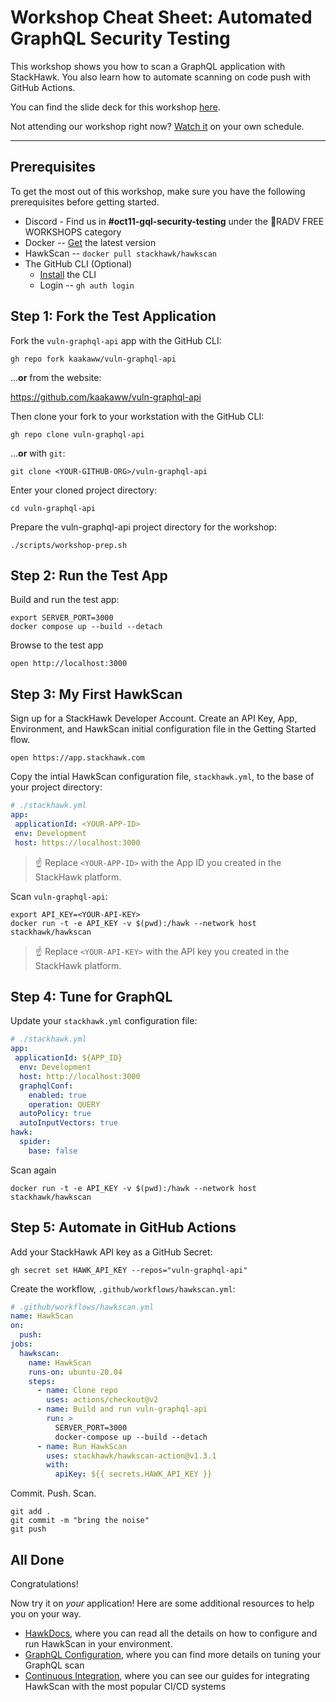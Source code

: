 # Workshop Cheat Sheet: Automated GraphQL Security Testing

This workshop shows you how to scan a GraphQL application with StackHawk. You also learn how to automate scanning on code push with GitHub Actions.

You can find the slide deck for this workshop [here](https://docs.google.com/presentation/d/1OqDYWux-dAwmzfDx4DbfnnnGfIBJiwYIG88zTD5b8YM/edit?usp=sharing).

Not attending our workshop right now? [Watch it](https://www.youtube.com/watch?v=7SiYpZYDlEg) on your own schedule.

---

## Prerequisites

To get the most out of this workshop, make sure you have the following prerequisites before getting started.

* Discord - Find us in **#oct11-gql-security-testing** under the 🧩RADV FREE WORKSHOPS category
* Docker -- [Get](https://docs.docker.com/get-docker) the latest version
* HawkScan -- ```docker pull stackhawk/hawkscan```
* The GitHub CLI (Optional)
  * [Install](https://github.com/cli/cli#installation) the CLI
  * Login -- ```gh auth login```

## Step 1: Fork the Test Application

Fork the `vuln-graphql-api` app with the GitHub CLI:

```shell
gh repo fork kaakaww/vuln-graphql-api
```

...**or** from the website:

<https://github.com/kaakaww/vuln-graphql-api>

Then clone your fork to your workstation with the GitHub CLI:

```shell
gh repo clone vuln-graphql-api
```

...**or** with `git`:

```shell
git clone <YOUR-GITHUB-ORG>/vuln-graphql-api
```

Enter your cloned project directory:

```shell
cd vuln-graphql-api
```

Prepare the vuln-graphql-api project directory for the workshop:

```shell
./scripts/workshop-prep.sh
```

## Step 2: Run the Test App

Build and run the test app:

```shell
export SERVER_PORT=3000
docker compose up --build --detach
```

Browse to the test app

```shell
open http://localhost:3000
```

## Step 3: My First HawkScan

Sign up for a StackHawk Developer Account. Create an API Key, App, Environment, and HawkScan initial configuration file in the Getting Started flow.

```shell
open https://app.stackhawk.com
```

Copy the intial HawkScan configuration file, `stackhawk.yml`, to the base of your project directory:

```yaml
# ./stackhawk.yml
app:
 applicationId: <YOUR-APP-ID>
 env: Development
 host: https://localhost:3000
```

> ☝️ Replace `<YOUR-APP-ID>` with the App ID you created in the StackHawk platform.

Scan `vuln-graphql-api`:

```shell
export API_KEY=<YOUR-API-KEY>
docker run -t -e API_KEY -v $(pwd):/hawk --network host stackhawk/hawkscan
```

> ☝️ Replace `<YOUR-API-KEY>` with the API key you created in the StackHawk platform.

## Step 4: Tune for GraphQL

Update your `stackhawk.yml` configuration file:

```yaml
# ./stackhawk.yml
app:
 applicationId: ${APP_ID}
  env: Development
  host: http://localhost:3000
  graphqlConf:
    enabled: true
    operation: QUERY
  autoPolicy: true
  autoInputVectors: true
hawk:
  spider:
    base: false
```

Scan again

```shell
docker run -t -e API_KEY -v $(pwd):/hawk --network host stackhawk/hawkscan
```

## Step 5: Automate in GitHub Actions

Add your StackHawk API key as a GitHub Secret:

```shell
gh secret set HAWK_API_KEY --repos="vuln-graphql-api"
```

Create the workflow, `.github/workflows/hawkscan.yml`:

```yaml
# .github/workflows/hawkscan.yml
name: HawkScan
on:
  push:
jobs:
  hawkscan:
    name: HawkScan
    runs-on: ubuntu-20.04
    steps:
      - name: Clone repo
        uses: actions/checkout@v2
      - name: Build and run vuln-graphql-api
        run: >
          SERVER_PORT=3000
          docker-compose up --build --detach
      - name: Run HawkScan
        uses: stackhawk/hawkscan-action@v1.3.1
        with:
          apiKey: ${{ secrets.HAWK_API_KEY }}
```

Commit. Push. Scan.

```shell
git add .
git commit -m "bring the noise"
git push
```

## All Done

Congratulations!

Now try it on *your* application! Here are some additional resources to help you on your way.

* [HawkDocs](https://docs.stackhawk.com), where you can read all the details on how to configure and run HawkScan in your environment.
* [GraphQL Configuration](https://docs.stackhawk.com/hawkscan/configuration/graphql-configuration.html), where you can find more details on tuning your GraphQL scan
* [Continuous Integration](https://docs.stackhawk.com/continuous-integration/), where you can see our guides for integrating HawkScan with the most popular CI/CD systems
